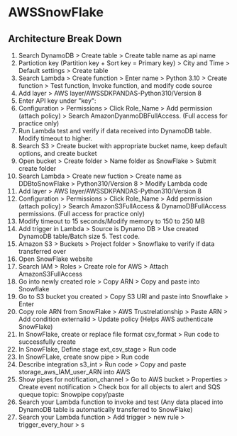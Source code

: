 # AWSSnowFlake


## Architecture Break Down

1. Search DynamoDB > Create table > Create table name as api name
2. Partiotion key (Partition key + Sort key = Primary key) > City and Time > Default settings > Create table
3. Search Lambda > Create function > Enter name > Python 3.10 > Create function > Test function, Invoke function, and modify code source
4. Add layer > AWS layer/AWSSDKPANDAS-Python310/Version 8
5. Enter API key under "key":
6. Configuration > Permissions > Click Role_Name > Add permission (attach policy) > Search AmazonDyanmoDBFullAccess. (Full access for practice only)
7. Run Lambda test and verify if data received into DynamoDB table. Modify timeout to higher.
8. Search S3 > Create bucket with appropriate bucket name, keep default options, and create bucket
9. Open bucket > Create folder > Name folder as SnowFlake > Submit create folder
10. Search Lambda > Create new fuction > Create name as DDBtoSnowFlake > Python310/Version 8 > Modify Lambda code
11. Add layer > AWS layer/AWSSDKPANDAS-Python310/Version 8
12. Configuration > Permissions > Click Role_Name > Add permission (attach policy) > Search AmazonS3FullAccess & DynamoDBFullAccess permissions. (Full access for practice only)
13. Modify timeout to 15 seconds/Modify memory to 150 to 250 MB
15. Add trigger in Lambda > Source is Dynamo DB > Use created DynamoDB table/Batch size 5. Test code.
16. Amazon S3 > Buckets > Project folder > Snowflake to verify if data transferred over
17. Open SnowFlake website
18. Search IAM > Roles > Create role for AWS > Attach AmazonS3FullAccess
19. Go into newly created role > Copy ARN > Copy and paste into Snowflake
20. Go to S3 bucket you created > Copy S3 URI and paste into Snowflake > Enter
21. Copy role ARN from SnowFlake > AWS Trustrelationship > Paste ARN > Add condition externalid > Update policy (Helps AWS authenticate SnowFlake)
22. In SnowFlake, create or replace file format csv_format > Run code to successfully create
23. In SnowFlake, Define stage ext_csv_stage > Run code
24. In SnowFLake, create snow pipe > Run code
25. Describe integration s3_int > Run code > Copy and paste storage_aws_IAM_user_ARN into AWS
26. Show pipes for notification_channel > Go to AWS bucket > Properties > Create event notification > Check box for all objects to alert and SQS queque topic: Snowpipe copy/paste
27. Search your Lambda function to invoke and test (Any data placed into DynamoDB table is automatically transferred to SnowFlake)
28. Search your Lambda function > Add trigger > new rule > trigger_every_hour > s

